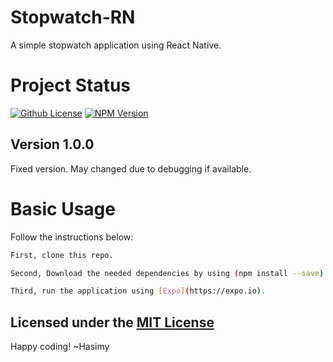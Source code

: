 # Stopwatch-RN
A simple stopwatch application using React Native.

# Project Status

[![Github License](https://img.shields.io/badge/License-MIT-yellow.svg)](https://raw.githubusercontent.com/hasimy-as/Stopwatch-RN/master/LICENSE) 
[![NPM Version](https://img.shields.io/npm/v/npm.svg)](https://www.npmjs.com/)


## Version 1.0.0

Fixed version. May changed due to debugging if available.

# Basic Usage

Follow the instructions below:

```sh
First, clone this repo.

Second, Download the needed dependencies by using (npm install --save).

Third, run the application using [Expo](https://expo.io).

```

## Licensed under the [MIT License](https://raw.githubusercontent.com/hasimy-as/Stopwatch-RN/master/LICENSE)

Happy coding!
~Hasimy
